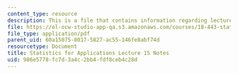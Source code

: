 ```yaml
---
content_type: resource
description: This is a file that contains information regarding lecture 15 notes.
file: https://ol-ocw-studio-app-qa.s3.amazonaws.com/courses/18-443-statistics-for-applications-spring-2015/986e5778fc7d3a4c2bb4fdf8ceb4c28d_MIT18_443S15_LEC15.pdf
file_type: application/pdf
parent_uid: 60a15075-0017-5827-ac55-146fe8abf74d
resourcetype: Document
title: Statistics for Applications Lecture 15 Notes
uid: 986e5778-fc7d-3a4c-2bb4-fdf8ceb4c28d
---
```

